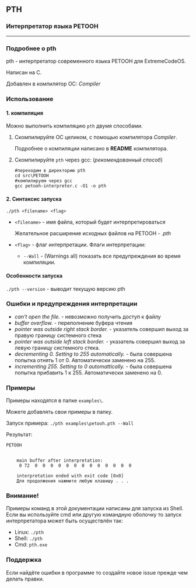 ## PTH
### Интерпретатор языка PETOOH

---
### Подробнее о pth
pth - интерпретатор современного языка PETOOH для ExtremeCodeOS.

Написан на С.

Добавлен в компилятор ОС: _Compiler_

### Использование
#### 1. компиляция
Можно выполнить компиляцию ```pth``` двумя способами.
1. Скомпилируйте ОС целиком, с помощью компилятора _Compiler_.

    Подробнее о компиляции написано в __README__ компилятора.

2. Скомпилируйте ```pth``` через gcc: (_рекомендованный способ_)

    ``` Shell
    #переходим в директорию pth
    cd src\PETOOH
    #компилируем через gcc
    gcc petooh-interpreter.c -O1 -o pth
    ```

#### 2. Синтаксис запуска
```./pth <filename> <flag>```

- ```<filename>``` - имя файла, который будет интерпретироваться

    Желательное расширение исходных файлов на PETOOH - _.pth_

- ```<flag>``` - флаг интерпретации.
    Флаги интерпретации:
    
    - ```--Wall``` - (Warnings all) показать все предупреждения во время компиляции.

#### Особенности запуска
``` ./pth --version ``` - выводит текущую версию pth

### Ошибки и предупреждения интерпретации
- _can't open the file._ - невозможно получить доступ к файлу
- _buffer overflow._ - переполнение буфера чтения
- _pointer was outside right stack border._ - указатель совершил выход за правую границу системного стека
- _pointer was outside left stack border._ - указатель совершил выход за левую границу системного стека.
- _decrementing 0. Setting to 255 automatically._ - была совершена попытка отнять 1 от 0. Автоматически заменено на 255.
- _incrementing 255. Setting to 0 automattically._ - была совершена попытка прибавить 1 к 255. Автоматически заменено на 0.

### Примеры
Примеры находятся в папке ```examples\```.

Можете добавлять свои примеры в папку.

Запуск примера:
```./pth examples\petooh.pth --Wall```

Результат:

```
PETOOH


    main buffer after interpretation:
     0 72  0  0  0  0  0  0  0  0  0  0  0  0  0

    interpretation ended with exit code [0x0]
    Для продолжения нажмите любую клавишу . . .
```

### Внимание!
Примеры команд в этой документации написаны для запуска из Shell. Если вы используйте cmd или другую
командную оболочку то запуск интерпретатора может быть осуществлён так:
- Linux: ```./pth```
- Shell:  ```./pth```
- Cmd:    ```pth.exe```

### Поддержка
Если найдёте ошибки в программе то создайте
новое issue прежде чем делать правки.